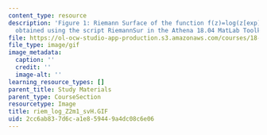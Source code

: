 ```yaml
---
content_type: resource
description: 'Figure 1: Riemann Surface of the function f(z)=log(z[exp]2-1). Picture
  obtained using the script RiemannSur in the Athena 18.04 MatLab Toolkit.'
file: https://ol-ocw-studio-app-production.s3.amazonaws.com/courses/18-04-complex-variables-with-applications-fall-1999/2cc6ab837d6ca1e859449a4dc08c6e06_riem_log_Z2m1_svH.GIF
file_type: image/gif
image_metadata:
  caption: ''
  credit: ''
  image-alt: ''
learning_resource_types: []
parent_title: Study Materials
parent_type: CourseSection
resourcetype: Image
title: riem_log_Z2m1_svH.GIF
uid: 2cc6ab83-7d6c-a1e8-5944-9a4dc08c6e06
---
```

